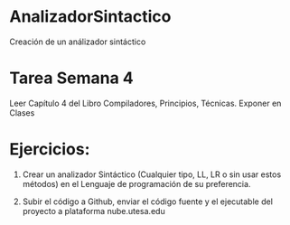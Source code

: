 # AnalizadorSintactico
Creación de un análizador sintáctico


# Tarea Semana 4

Leer Capítulo 4 del Libro Compiladores, Principios, Técnicas. Exponer en Clases


# Ejercicios:

1)    Crear un analizador Sintáctico (Cualquier tipo, LL, LR o sin usar estos métodos) en el Lenguaje de programación de su preferencia.

2)   Subir el código a Github, enviar el código fuente y el ejecutable del proyecto a plataforma nube.utesa.edu


